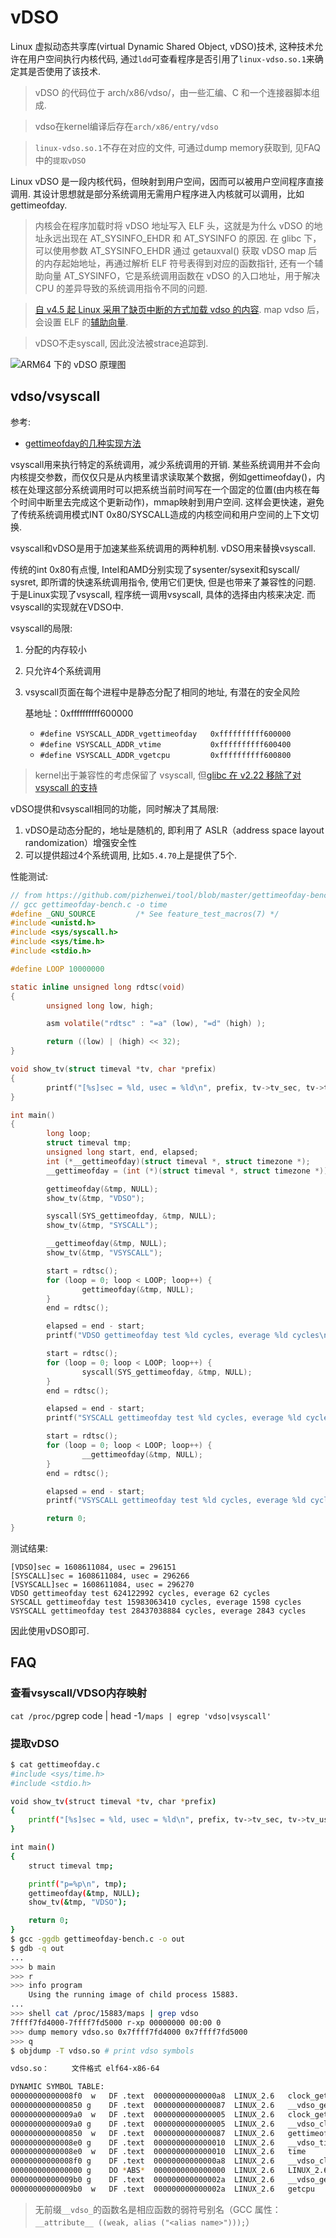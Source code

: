 # vDSO
Linux 虚拟动态共享库(virtual Dynamic Shared Object, vDSO)技术, 这种技术允许在用户空间执行内核代码, 通过`ldd`可查看程序是否引用了`linux-vdso.so.1`来确定其是否使用了该技术.

> vDSO 的代码位于 arch/x86/vdso/，由一些汇编、C 和一个连接器脚本组成.

> vdso在kernel编译后存在`arch/x86/entry/vdso`

> `linux-vdso.so.1`不存在对应的文件, 可通过dump memory获取到, 见FAQ中的`提取vDSO`

Linux vDSO 是一段内核代码，但映射到用户空间，因而可以被用户空间程序直接调用. 其设计思想就是部分系统调用无需用户程序进入内核就可以调用，比如gettimeofday.

> 内核会在程序加载时将 vDSO 地址写入 ELF 头，这就是为什么 vDSO 的地址永远出现在 AT_SYSINFO_EHDR 和 AT_SYSINFO 的原因. 在 glibc 下，可以使用参数 AT_SYSINFO_EHDR 通过 getauxval() 获取 vDSO map 后的内存起始地址，再通过解析 ELF 符号表得到对应的函数指针, 还有一个辅助向量 AT_SYSINFO，它是系统调用函数在 vDSO 的入口地址，用于解决 CPU 的差异导致的系统调用指令不同的问题.

> [自 v4.5 起 Linux 采用了缺页中断的方式加载 vdso 的内容](https://git.kernel.org/pub/scm/linux/kernel/git/torvalds/linux.git/commit/?id=f872f5400cc01373d8e29d9c7a5296ccfaf4ccf3). map vdso 后，会设置 ELF 的[辅助向量](https://elixir.bootlin.com/linux/v5.0/source/fs/binfmt_elf.c#L245).

> vDSO不走syscall, 因此没法被strace追踪到.

![ARM64 下的 vDSO 原理图](/misc/img/lib/anatony-of-the-vDSO-on-arm64.png)
## vdso/vsyscall
参考:
- [gettimeofday的几种实现方法](https://cloud.tencent.com/developer/article/1400209)

vsyscall用来执行特定的系统调用，减少系统调用的开销. 某些系统调用并不会向内核提交参数，而仅仅只是从内核里请求读取某个数据，例如gettimeofday()，内核在处理这部分系统调用时可以把系统当前时间写在一个固定的位置(由内核在每个时间中断里去完成这个更新动作)，mmap映射到用户空间. 这样会更快速，避免了传统系统调用模式INT 0x80/SYSCALL造成的内核空间和用户空间的上下文切换.

vsyscall和vDSO是用于加速某些系统调用的两种机制. vDSO用来替换vsyscall.

传统的int 0x80有点慢, Intel和AMD分别实现了sysenter/sysexit和syscall/ sysret, 即所谓的快速系统调用指令, 使用它们更快, 但是也带来了兼容性的问题. 于是Linux实现了vsyscall, 程序统一调用vsyscall, 具体的选择由内核来决定. 而vsyscall的实现就在VDSO中.

vsyscall的局限:
1. 分配的内存较小
1. 只允许4个系统调用
1. vsyscall页面在每个进程中是静态分配了相同的地址, 有潜在的安全风险

    基地址：0xffffffffff600000
    - `#define VSYSCALL_ADDR_vgettimeofday   0xffffffffff600000`
    - `#define VSYSCALL_ADDR_vtime           0xffffffffff600400`
    - `#define VSYSCALL_ADDR_vgetcpu         0xffffffffff600800`

> kernel出于兼容性的考虑保留了 vsyscall, 但[glibc 在 v2.22 移除了对 vsyscall 的支持](https://sourceware.org/git/?p=glibc.git;a=commit;h=7cbeabac0fb28e24c99aaa5085e613ea543a2346)
 
vDSO提供和vsyscall相同的功能，同时解决了其局限:
1. vDSO是动态分配的，地址是随机的, 即利用了 ASLR（address space layout randomization）增强安全性
1. 可以提供超过4个系统调用, 比如`5.4.70`上是提供了5个.

性能测试:
```c
// from https://github.com/pizhenwei/tool/blob/master/gettimeofday-bench.c
// gcc gettimeofday-bench.c -o time
#define _GNU_SOURCE         /* See feature_test_macros(7) */
#include <unistd.h>
#include <sys/syscall.h>
#include <sys/time.h>
#include <stdio.h>

#define LOOP 10000000

static inline unsigned long rdtsc(void)
{
        unsigned long low, high;

        asm volatile("rdtsc" : "=a" (low), "=d" (high) );

        return ((low) | (high) << 32);
}

void show_tv(struct timeval *tv, char *prefix)
{
        printf("[%s]sec = %ld, usec = %ld\n", prefix, tv->tv_sec, tv->tv_usec);
}

int main()
{
        long loop;
        struct timeval tmp;
        unsigned long start, end, elapsed;
        int (*__gettimeofday)(struct timeval *, struct timezone *);
        __gettimeofday = (int (*)(struct timeval *, struct timezone *))0xffffffffff600000;

        gettimeofday(&tmp, NULL);
        show_tv(&tmp, "VDSO");

        syscall(SYS_gettimeofday, &tmp, NULL);
        show_tv(&tmp, "SYSCALL");

        __gettimeofday(&tmp, NULL);
        show_tv(&tmp, "VSYSCALL");

        start = rdtsc();
        for (loop = 0; loop < LOOP; loop++) {
                gettimeofday(&tmp, NULL);
        }
        end = rdtsc();

        elapsed = end - start;
        printf("VDSO gettimeofday test %ld cycles, everage %ld cycles\n", elapsed, elapsed / LOOP);

        start = rdtsc();
        for (loop = 0; loop < LOOP; loop++) {
                syscall(SYS_gettimeofday, &tmp, NULL);
        }
        end = rdtsc();

        elapsed = end - start;
        printf("SYSCALL gettimeofday test %ld cycles, everage %ld cycles\n", elapsed, elapsed / LOOP);

        start = rdtsc();
        for (loop = 0; loop < LOOP; loop++) {
                __gettimeofday(&tmp, NULL);
        }
        end = rdtsc();

        elapsed = end - start;
        printf("VSYSCALL gettimeofday test %ld cycles, everage %ld cycles\n", elapsed, elapsed / LOOP);

        return 0;
}
```

测试结果:
```
[VDSO]sec = 1608611084, usec = 296151
[SYSCALL]sec = 1608611084, usec = 296266
[VSYSCALL]sec = 1608611084, usec = 296270
VDSO gettimeofday test 624122992 cycles, everage 62 cycles
SYSCALL gettimeofday test 15983063410 cycles, everage 1598 cycles
VSYSCALL gettimeofday test 28437038884 cycles, everage 2843 cycles
```

因此使用vDSO即可.

## FAQ
### 查看vsyscall/VDSO内存映射
`cat /proc/`pgrep code | head -1`/maps | egrep 'vdso|vsyscall'`

### 提取vDSO
```bash
$ cat gettimeofday.c
#include <sys/time.h>
#include <stdio.h>

void show_tv(struct timeval *tv, char *prefix)
{
	printf("[%s]sec = %ld, usec = %ld\n", prefix, tv->tv_sec, tv->tv_usec);
}

int main()
{
	struct timeval tmp;

	printf("p=%p\n", tmp);
	gettimeofday(&tmp, NULL);
	show_tv(&tmp, "VDSO");

	return 0;
}
$ gcc -ggdb gettimeofday-bench.c -o out
$ gdb -q out
...
>>> b main
>>> r
>>> info program
    Using the running image of child process 15883.
...
>>> shell cat /proc/15883/maps | grep vdso
7ffff7fd4000-7ffff7fd5000 r-xp 00000000 00:00 0                          [vdso]
>>> dump memory vdso.so 0x7ffff7fd4000 0x7ffff7fd5000
>>> q
$ objdump -T vdso.so # print vdso symbols

vdso.so：     文件格式 elf64-x86-64

DYNAMIC SYMBOL TABLE:
00000000000008f0  w   DF .text  00000000000000a8  LINUX_2.6   clock_gettime
0000000000000850 g    DF .text  0000000000000087  LINUX_2.6   __vdso_gettimeofday
00000000000009a0  w   DF .text  0000000000000005  LINUX_2.6   clock_getres
00000000000009a0 g    DF .text  0000000000000005  LINUX_2.6   __vdso_clock_getres
0000000000000850  w   DF .text  0000000000000087  LINUX_2.6   gettimeofday
00000000000008e0 g    DF .text  0000000000000010  LINUX_2.6   __vdso_time
00000000000008e0  w   DF .text  0000000000000010  LINUX_2.6   time
00000000000008f0 g    DF .text  00000000000000a8  LINUX_2.6   __vdso_clock_gettime
0000000000000000 g    DO *ABS*  0000000000000000  LINUX_2.6   LINUX_2.6
00000000000009b0 g    DF .text  000000000000002a  LINUX_2.6   __vdso_getcpu
00000000000009b0  w   DF .text  000000000000002a  LINUX_2.6   getcpu
```

> 无前缀`__vdso_`的函数名是相应函数的弱符号别名（GCC 属性：`__attribute__ ((weak, alias ("<alias name>")));`）